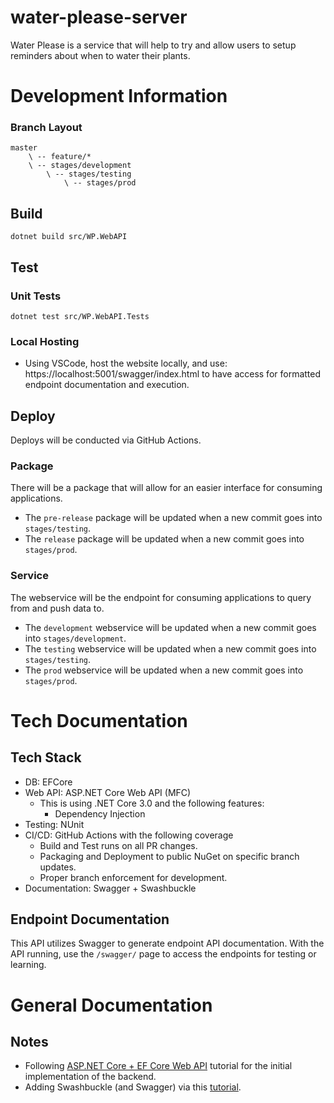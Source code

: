 # water-please-server
Water Please is a service that will help to try and allow users to setup reminders about when to water their plants.

# Development Information
### Branch Layout
```
master
    \ -- feature/* 
    \ -- stages/development
        \ -- stages/testing
            \ -- stages/prod
```

## Build
`dotnet build src/WP.WebAPI`

## Test
### Unit Tests
`dotnet test src/WP.WebAPI.Tests`
### Local Hosting
* Using VSCode, host the website locally, and use: https://localhost:5001/swagger/index.html to have access for formatted endpoint documentation and execution.

## Deploy
Deploys will be conducted via GitHub Actions.

### Package
There will be a package that will allow for an easier interface for consuming applications.
* The `pre-release` package will be updated when a new commit goes into `stages/testing`. 
* The `release` package will be updated when a new commit goes into `stages/prod`.

### Service
The webservice will be the endpoint for consuming applications to query from and push data to.
* The `development` webservice will be updated when a new commit goes into `stages/development`.
* The `testing` webservice will be updated when a new commit goes into `stages/testing`.
* The `prod` webservice will be updated when a new commit goes into `stages/prod`.

# Tech Documentation
## Tech Stack
* DB: EFCore
* Web API: ASP.NET Core Web API (MFC)
  * This is using .NET Core 3.0 and the following features:
    * Dependency Injection
* Testing: NUnit
* CI/CD: GitHub Actions with the following coverage
  * Build and Test runs on all PR changes.
  * Packaging and Deployment to public NuGet on specific branch updates.
  * Proper branch enforcement for development.
* Documentation: Swagger + Swashbuckle

## Endpoint Documentation
This API utilizes Swagger to generate endpoint API documentation. With the API running, use the `/swagger/` page to access the endpoints for testing or learning.

# General Documentation
## Notes
* Following [ASP.NET Core + EF Core Web API](https://docs.microsoft.com/en-us/aspnet/core/tutorials/first-web-api?view=aspnetcore-3.1&tabs=visual-studio-code) tutorial for the initial implementation of the backend.
* Adding Swashbuckle (and Swagger) via this [tutorial](https://docs.microsoft.com/en-us/aspnet/core/tutorials/getting-started-with-swashbuckle?view=aspnetcore-3.0&tabs=visual-studio-code).
